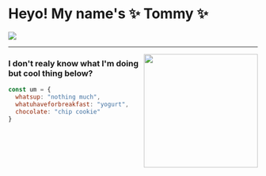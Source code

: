 <!--
**imatomster/imatomster** is a ✨ _special_ ✨ repository because its `README.md` (this file) appears on your GitHub profile.

Here are some ideas to get you started:

- 🔭 I’m currently working on ...
- 🌱 I’m currently learning ...
- 👯 I’m looking to collaborate on ...
- 🤔 I’m looking for help with ...
- 💬 Ask me about ...
- 📫 How to reach me: ...
- 😄 Pronouns: ...
- ⚡ Fun fact: ...


https://www.google.com/url?sa=i&url=https%3A%2F%2Fwww.wix.com%2Fblog%2F2020%2F03%2Fpersonal-website-examples%2F&psig=AOvVaw3S-rBsur9kX9PI0wp9lStt&ust=1631409555791000&source=images&cd=vfe&ved=0CAsQjRxqFwoTCIDU5Kvg9fICFQAAAAAdAAAAABAV
-->

<h1> Heyo! My name's ✨ Tommy ✨ </h1>

<a href="https://www.youtube.com/watch?v=dQw4w9WgXcQ">
  <img src="https://img.shields.io/youtube/views/dQw4w9WgXcQ?label=Best%20Video&style=plastic" />
</a>

---

<img align='right' src="https://media.giphy.com/media/MT5UUV1d4CXE2A37Dg/giphy.gif" width="230">

<h3> I don't realy know what I'm doing but cool thing below? </h3>

```javascript
const um = {
  whatsup: "nothing much",
  whatuhaveforbreakfast: "yogurt",
  chocolate: "chip cookie"
}
```
